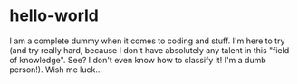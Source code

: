 # hello-world
I am a complete dummy when it comes to coding and stuff. I'm here to try (and try really hard, because I don't have absolutely any talent in this "field of knowledge". See? I don't even know how to classify it! I'm a dumb person!). Wish me luck...
